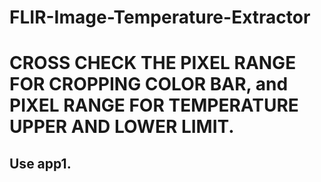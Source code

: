 # FLIR-Image-Temperature-Extractor
# CROSS CHECK THE PIXEL RANGE FOR CROPPING COLOR BAR, and PIXEL RANGE FOR TEMPERATURE UPPER AND LOWER LIMIT.
## Use app1.
